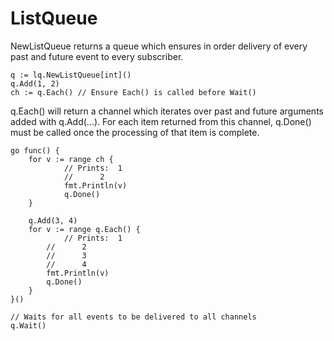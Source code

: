 # ListQueue

NewListQueue returns a queue which ensures in order delivery of every past and future event to every subscriber.

	q := lq.NewListQueue[int]()
	q.Add(1, 2)
	ch := q.Each() // Ensure Each() is called before Wait()

q.Each() will return a channel which iterates over past and future arguments added with q.Add(...). For each item
returned from this channel, q.Done() must be called once the processing of that item is complete.

	go func() {
		for v := range ch {
	    		// Prints: 	1
	      		//		2
	     		fmt.Println(v)
	        	q.Done()
		}
	
		q.Add(3, 4)
		for v := range q.Each() {
		    	// Prints: 	1
	  		//		2
	  		//		3
	  		//		4
	  		fmt.Println(v)
	  		q.Done()
		}
	}()

	// Waits for all events to be delivered to all channels
  	q.Wait()


